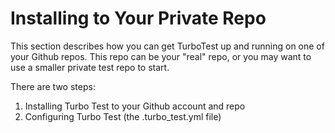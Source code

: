 # Installing to Your Private Repo

This section describes how you can get TurboTest up and running on one of your Github repos. This repo can be your "real" repo, or you may want to use a smaller private test repo to start.

There are two steps:

1. Installing Turbo Test to your Github account and repo
2. Configuring Turbo Test \(the .turbo\_test.yml file\)

